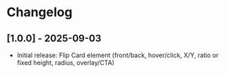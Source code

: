 # Changelog

## [1.0.0] - 2025-09-03
- Initial release: Flip Card element (front/back, hover/click, X/Y, ratio or fixed height, radius, overlay/CTA)
